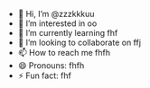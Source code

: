 - 👋 Hi, I’m @zzzkkkuu
- 👀 I’m interested in oo
- 🌱 I’m currently learning fhf
- 💞️ I’m looking to collaborate on ffj
- 📫 How to reach me fhfh
- 😄 Pronouns: fhfh
- ⚡ Fun fact: fhf

<!---
zzzkkkuu/zzzkkkuu is a ✨ special ✨ repository because its `README.md` (this file) appears on your GitHub profile.
You can click the Preview link to take a look at your changes.
--->
